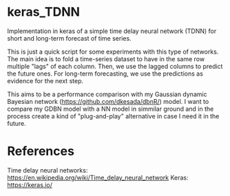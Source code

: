 # keras_TDNN
Implementation in keras of a simple time delay neural network (TDNN) for short and long-term forecast of time series. 

This is just a quick script for some experiments with this type of networks. The main idea is to fold a time-series dataset to have in the same row multiple "lags" of each column. Then, we use the lagged columns to predict the future ones. For long-term forecasting, we use the predictions as evidence for the next step.

This aims to be a performance comparison with my Gaussian dynamic Bayesian network (https://github.com/dkesada/dbnR/) model. I want to compare my GDBN model with a NN model in simmilar ground and in the process create a kind of "plug-and-play" alternative in case I need it in the future.

# References
Time delay neural networks: https://en.wikipedia.org/wiki/Time_delay_neural_network
Keras: https://keras.io/
